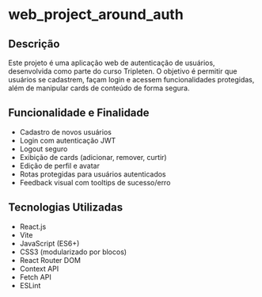 
# web_project_around_auth

## Descrição
Este projeto é uma aplicação web de autenticação de usuários, desenvolvida como parte do curso Tripleten. O objetivo é permitir que usuários se cadastrem, façam login e acessem funcionalidades protegidas, além de manipular cards de conteúdo de forma segura.

## Funcionalidade e Finalidade
- Cadastro de novos usuários
- Login com autenticação JWT
- Logout seguro
- Exibição de cards (adicionar, remover, curtir)
- Edição de perfil e avatar
- Rotas protegidas para usuários autenticados
- Feedback visual com tooltips de sucesso/erro

## Tecnologias Utilizadas
- React.js
- Vite
- JavaScript (ES6+)
- CSS3 (modularizado por blocos)
- React Router DOM
- Context API
- Fetch API
- ESLint

